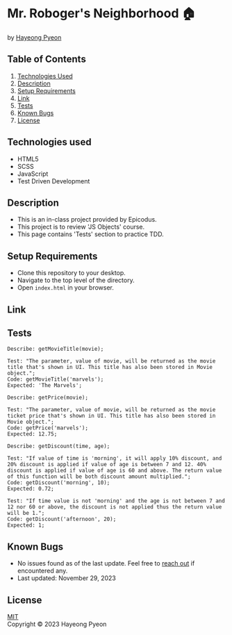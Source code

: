 # Mr. Roboger's Neighborhood 🏠
by [Hayeong Pyeon](https://www.hayeong.website)

## Table of Contents

1. [Technologies Used](#technologies-used)
2. [Description](#description)
3. [Setup Requirements](#setup-requirements)
4. [Link](#link)
5. [Tests](#tests)
6. [Known Bugs](#known-bugs)
7. [License](#license)

## Technologies used
- HTML5
- SCSS
- JavaScript
- Test Driven Development

## Description
- This is an in-class project provided by Epicodus. 
- This project is to review 'JS Objects' course. 
- This page contains 'Tests' section to practice TDD. 

## Setup Requirements
* Clone this repository to your desktop.
* Navigate to the top level of the directory. 
* Open `index.html` in your browser. 

## Link


## Tests
```
Describe: getMovieTitle(movie);  
 
Test: "The parameter, value of movie, will be returned as the movie title that's shown in UI. This title has also been stored in Movie object.";  
Code: getMovieTitle('marvels');  
Expected: 'The Marvels';  

Describe: getPrice(movie);

Test: "The parameter, value of movie, will be returned as the movie ticket price that's shown in UI. This title has also been stored in Movie object.";  
Code: getPrice('marvels');  
Expected: 12.75;  

Describe: getDiscount(time, age);

Test: "If value of time is 'morning', it will apply 10% discount, and 20% discount is applied if value of age is between 7 and 12. 40% discount is applied if value of age is 60 and above. The return value of this function will be both discount amount multiplied.";  
Code: getDiscount('morning', 10);  
Expected: 0.72;  

Test: "If time value is not 'morning' and the age is not between 7 and 12 nor 60 or above, the discount is not applied thus the return value will be 1.";  
Code: getDiscount('afternoon', 20);  
Expected: 1;   
```
## Known Bugs
- No issues found as of the last update. Feel free to [reach out](mailto:hayeong.pyeon@gmail.com) if encountered any.
- Last updated: November 29, 2023

## License
[MIT](/LICENSE.txt)  
Copyright © 2023 Hayeong Pyeon
